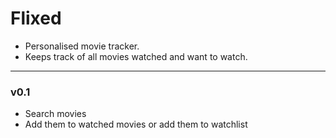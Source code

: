 # Flixed

- Personalised movie tracker.
- Keeps track of all movies watched  and want to watch.

--- 
### v0.1
- Search movies
- Add them to watched movies or add them to watchlist